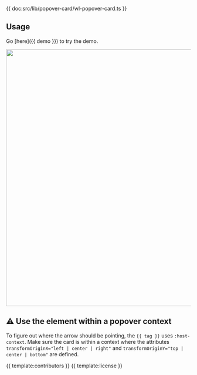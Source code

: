 {{ doc:src/lib/popover-card/wl-popover-card.ts }}

## Usage

Go [here]({{ demo }}) to try the demo.

<a href="{{ demo }}" align="center">
  <img src="{{ img }}" width="700" />
</a>

## ⚠️ Use the element within a popover context

To figure out where the arrow should be pointing, the `{{ tag }}` uses `:host-context`. Make sure the card is within a context where the attributes `transformOriginX="left | center | right"` and `transformOriginY="top | center | bottom"` are defined.

{{ template:contributors }}
{{ template:license }}